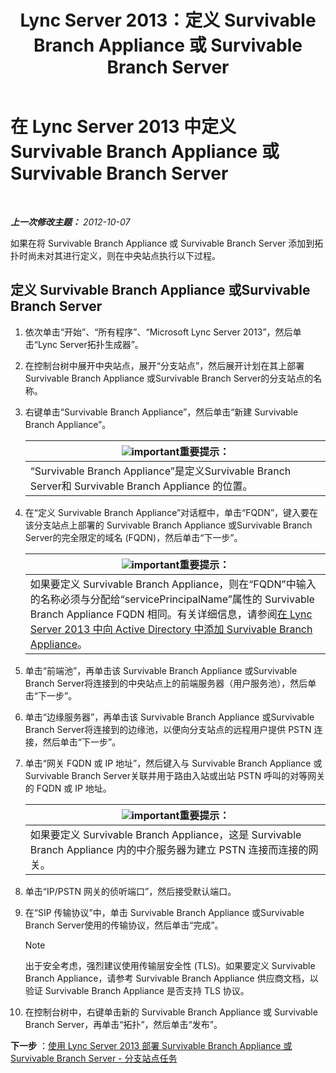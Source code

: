 ﻿---
title: Lync Server 2013：定义 Survivable Branch Appliance 或 Survivable Branch Server
TOCTitle: 定义 Survivable Branch Appliance 或 Survivable Branch Server
ms:assetid: 1f49cfbe-30b3-4600-af15-47cb2f58d18a
ms:mtpsurl: https://technet.microsoft.com/zh-cn/library/Gg398280(v=OCS.15)
ms:contentKeyID: 49312208
ms.date: 05/19/2016
mtps_version: v=OCS.15
ms.translationtype: HT
---

# 在 Lync Server 2013 中定义 Survivable Branch Appliance 或 Survivable Branch Server

 

_**上一次修改主题：** 2012-10-07_

如果在将 Survivable Branch Appliance 或 Survivable Branch Server 添加到拓扑时尚未对其进行定义，则在中央站点执行以下过程。

## 定义 Survivable Branch Appliance 或Survivable Branch Server

1.  依次单击“开始”、“所有程序”、“Microsoft Lync Server 2013”，然后单击“Lync Server拓扑生成器”。

2.  在控制台树中展开中央站点，展开“分支站点”，然后展开计划在其上部署 Survivable Branch Appliance 或Survivable Branch Server的分支站点的名称。

3.  右键单击“Survivable Branch Appliance”，然后单击“新建 Survivable Branch Appliance”。
    
    <table>
    <thead>
    <tr class="header">
    <th><img src="images/Gg398794.important(OCS.15).gif" title="important" alt="important" />重要提示：</th>
    </tr>
    </thead>
    <tbody>
    <tr class="odd">
    <td>“Survivable Branch Appliance”是定义Survivable Branch Server和 Survivable Branch Appliance 的位置。</td>
    </tr>
    </tbody>
    </table>


4.  在“定义 Survivable Branch Appliance”对话框中，单击“FQDN”，键入要在该分支站点上部署的 Survivable Branch Appliance 或Survivable Branch Server的完全限定的域名 (FQDN)，然后单击“下一步”。
    
    <table>
    <thead>
    <tr class="header">
    <th><img src="images/Gg398794.important(OCS.15).gif" title="important" alt="important" />重要提示：</th>
    </tr>
    </thead>
    <tbody>
    <tr class="odd">
    <td>如果要定义 Survivable Branch Appliance，则在“FQDN”中输入的名称必须与分配给“servicePrincipalName”属性的 Survivable Branch Appliance FQDN 相同。有关详细信息，请参阅<a href="lync-server-2013-add-a-survivable-branch-appliance-to-active-directory.md">在 Lync Server 2013 中向 Active Directory 中添加 Survivable Branch Appliance</a>。</td>
    </tr>
    </tbody>
    </table>


5.  单击“前端池”，再单击该 Survivable Branch Appliance 或Survivable Branch Server将连接到的中央站点上的前端服务器（用户服务池），然后单击“下一步”。

6.  单击“边缘服务器”，再单击该 Survivable Branch Appliance 或Survivable Branch Server将连接到的边缘池，以便向分支站点的远程用户提供 PSTN 连接，然后单击“下一步”。

7.  单击“网关 FQDN 或 IP 地址”，然后键入与 Survivable Branch Appliance 或Survivable Branch Server关联并用于路由入站或出站 PSTN 呼叫的对等网关的 FQDN 或 IP 地址。
    
    <table>
    <thead>
    <tr class="header">
    <th><img src="images/Gg398794.important(OCS.15).gif" title="important" alt="important" />重要提示：</th>
    </tr>
    </thead>
    <tbody>
    <tr class="odd">
    <td>如果要定义 Survivable Branch Appliance，这是 Survivable Branch Appliance 内的中介服务器为建立 PSTN 连接而连接的网关。</td>
    </tr>
    </tbody>
    </table>


8.  单击“IP/PSTN 网关的侦听端口”，然后接受默认端口。

9.  在“SIP 传输协议”中，单击 Survivable Branch Appliance 或Survivable Branch Server使用的传输协议，然后单击“完成”。
    
    > [!NOTE]  
    > 出于安全考虑，强烈建议使用传输层安全性 (TLS)。如果要定义 Survivable Branch Appliance，请参考 Survivable Branch Appliance 供应商文档，以验证 Survivable Branch Appliance 是否支持 TLS 协议。
    


10. 在控制台树中，右键单击新的 Survivable Branch Appliance 或 Survivable Branch Server，再单击“拓扑”，然后单击“发布”。

**下一步** ：[使用 Lync Server 2013 部署 Survivable Branch Appliance 或 Survivable Branch Server - 分支站点任务](lync-server-2013-deploy-a-survivable-branch-appliance-or-server-branch-site-task.md)

